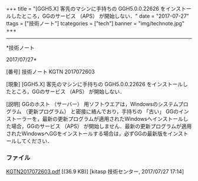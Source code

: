 ﻿+++
title = "[GGH5.X] 客先のマシンに手持ちの GGH5.0.0.22626 をインストールしたところ，GGのサービス （APS） が開始しない．"
date = "2017-07-27"
ttags = ["技術ノート"]
tcategories = ["tech"]
banner = "img/technote.jpg"
+++

-----------------------------------------------------------------------------------------------------------------------------

*技術ノート

2017/07/27*


[番号]
技術ノート KGTN 2017072603

[現象]
[GGH5.X] 客先のマシンに手持ちの GGH5.0.0.22626
をインストールしたところ，GGのサービス （APS） が開始しない．

[説明]
GGのホスト （サーバー） 用ソフトウエアは，Windowsのシステムプログラム
（更新プログラム） と密接に絡んでおり，手持ちの 「古い」
GGのインストーラーを，最新の更新プログラムが適用されたWindowsへインストールした場合，GGのサービス
（APS）
が開始しません．最新の更新プログラムが適用されたWindowsへGGをインストールする場合は，必ずGGの最新版をインストールしてください．


### ファイル

 
 


[KGTN2017072603.pdf](http://techreport.kitasp.net/attachments/download/3759/KGTN2017072603.pdf)
 [(36.9 KB)] [kitasp 技術センター, 2017/07/27
17:14]


 


 

